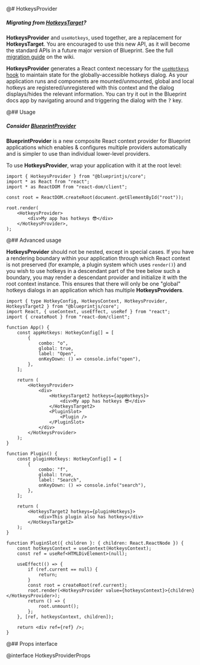 @# HotkeysProvider

<div class="@ns-callout @ns-intent-primary @ns-icon-info-sign @ns-callout-has-body-content">
    <h5 class="@ns-heading">

Migrating from [**HotkeysTarget**](#core/legacy/hotkeys-legacy)?

</h5>

**HotkeysProvider** and `useHotkeys`, used together, are a replacement for **HotkeysTarget**.
You are encouraged to use this new API, as it will become the standard APIs in a future major version of Blueprint.
See the full [migration guide](https://github.com/palantir/blueprint/wiki/HotkeysTarget-&-useHotkeys-migration)
on the wiki.

</div>

**HotkeysProvider** generates a React context necessary for the [`useHotkeys` hook](#core/hooks/use-hotkeys)
to maintain state for the globally-accessible hotkeys dialog. As your application runs and components
are mounted/unmounted, global and local hotkeys are registered/unregistered with this context and
the dialog displays/hides the relevant information. You can try it out in the Blueprint docs app
by navigating around and triggering the dialog with the <kbd>?</kbd> key.

@## Usage

<div class="@ns-callout @ns-intent-primary @ns-icon-info-sign @ns-callout-has-body-content">
    <h5 class="@ns-heading">

Consider [**BlueprintProvider**](#core/context/blueprint-provider)

</h5>

**BlueprintProvider** is a new composite React context provider for Blueprint applications which
enables & configures multiple providers automatically and is simpler to use than individual lower-level providers.

</div>

To use **HotkeysProvider**, wrap your application with it at the root level:

```tsx
import { HotkeysProvider } from "@blueprintjs/core";
import * as React from "react";
import * as ReactDOM from "react-dom/client";

const root = ReactDOM.createRoot(document.getElementById("root"));

root.render(
    <HotkeysProvider>
        <div>My app has hotkeys 😎</div>
    </HotkeysProvider>,
);
```

@## Advanced usage

**HotkeysProvider** should not be nested, except in special cases. If you have a rendering boundary within your application
through which React context is not preserved (for example, a plugin system which uses `render()`) and you wish
to use hotkeys in a descendant part of the tree below such a boundary, you may render a descendant provider and initialize
it with the root context instance. This ensures that there will only be one "global" hotkeys dialogs in an application
which has multiple **HotkeysProviders**.

```tsx
import { type HotkeyConfig, HotkeysContext, HotkeysProvider, HotkeysTarget2 } from "@blueprintjs/core";
import React, { useContext, useEffect, useRef } from "react";
import { createRoot } from "react-dom/client";

function App() {
    const appHotkeys: HotkeyConfig[] = [
        {
            combo: "o",
            global: true,
            label: "Open",
            onKeyDown: () => console.info("open"),
        },
    ];

    return (
        <HotkeysProvider>
            <div>
                <HotkeysTarget2 hotkeys={appHotkeys}>
                    <div>My app has hotkeys 😎</div>
                </HotkeysTarget2>
                <PluginSlot>
                    <Plugin />
                </PluginSlot>
            </div>
        </HotkeysProvider>
    );
}

function Plugin() {
    const pluginHotkeys: HotkeyConfig[] = [
        {
            combo: "f",
            global: true,
            label: "Search",
            onKeyDown: () => console.info("search"),
        },
    ];

    return (
        <HotkeysTarget2 hotkeys={pluginHotkeys}>
            <div>This plugin also has hotkeys</div>
        </HotkeysTarget2>
    );
}

function PluginSlot({ children }: { children: React.ReactNode }) {
    const hotkeysContext = useContext(HotkeysContext);
    const ref = useRef<HTMLDivElement>(null);

    useEffect(() => {
        if (ref.current == null) {
            return;
        }
        const root = createRoot(ref.current);
        root.render(<HotkeysProvider value={hotkeysContext}>{children}</HotkeysProvider>);
        return () => {
            root.unmount();
        };
    }, [ref, hotkeysContext, children]);

    return <div ref={ref} />;
}
```

@## Props interface

@interface HotkeysProviderProps
